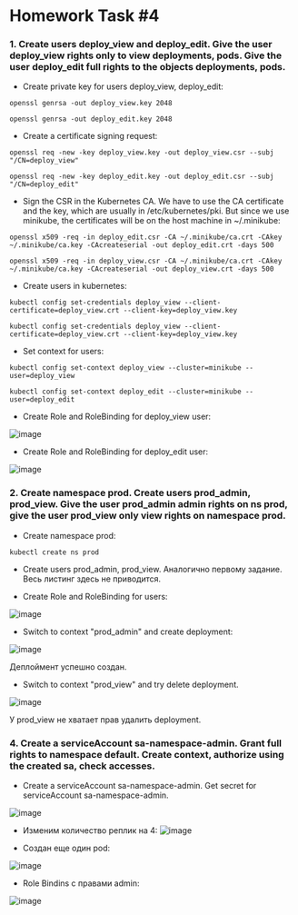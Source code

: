 
# Homework Task #4

### 1. Create users deploy_view and deploy_edit. Give the user deploy_view rights only to view deployments, pods. Give the user deploy_edit full rights to the objects deployments, pods.


- Create private key for users deploy_view, deploy_edit:

```openssl genrsa -out deploy_view.key 2048```

```openssl genrsa -out deploy_edit.key 2048```


- Create a certificate signing request:

```openssl req -new -key deploy_view.key -out deploy_view.csr --subj "/CN=deploy_view"```

```openssl req -new -key deploy_edit.key -out deploy_edit.csr --subj "/CN=deploy_edit"```

- Sign the CSR in the Kubernetes CA. We have to use the CA certificate and the key, which are usually in /etc/kubernetes/pki. But since we use minikube, the certificates will be on the host machine in ~/.minikube:

```openssl x509 -req -in deploy_edit.csr -CA ~/.minikube/ca.crt -CAkey ~/.minikube/ca.key -CAcreateserial -out deploy_edit.crt -days 500```

```openssl x509 -req -in deploy_view.csr -CA ~/.minikube/ca.crt -CAkey ~/.minikube/ca.key -CAcreateserial -out deploy_view.crt -days 500```


- Create users in kubernetes:

```kubectl config set-credentials deploy_view --client-certificate=deploy_view.crt --client-key=deploy_view.key```

```kubectl config set-credentials deploy_view --client-certificate=deploy_view.crt --client-key=deploy_view.key```


- Set context for users:

```kubectl config set-context deploy_view --cluster=minikube --user=deploy_view```

```kubectl config set-context deploy_edit --cluster=minikube --user=deploy_edit```


- Create Role and RoleBinding  for deploy_view user:

![image](https://user-images.githubusercontent.com/72750543/152682280-635fe7f6-bf94-4749-b11b-91f95ba4352e.png)


- Create Role and RoleBinding  for deploy_edit user:

![image](https://user-images.githubusercontent.com/72750543/152682358-864a5f84-ab5f-49c3-8326-d1a4b6f91eb3.png)




### 2. Create namespace prod. Create users prod_admin, prod_view. Give the user prod_admin admin rights on ns prod, give the user prod_view only view rights on namespace prod.

- Create namespace prod:

```kubectl create ns prod```

- Create users prod_admin, prod_view. Аналогично первому задание. Весь листинг здесь не приводится.


- Create Role and RoleBinding  for users:

![image](https://user-images.githubusercontent.com/72750543/152685430-0a9303a8-df9e-4148-bea3-d76c66520f98.png)

- Switch to context "prod_admin" and create deployment:

![image](https://user-images.githubusercontent.com/72750543/152685526-a83fa280-4f0e-423a-862b-af428f74dd1d.png)

Деплоймент успешно создан.

- Switch to context "prod_view" and try delete deployment.

![image](https://user-images.githubusercontent.com/72750543/152685610-687931c3-9cf1-4981-a6cd-8fb961907b7f.png)


У prod_view  не хватает прав  удалить deployment.

### 4. Create a serviceAccount sa-namespace-admin. Grant full rights to namespace default. Create context, authorize using the created sa, check accesses.

- Create a serviceAccount sa-namespace-admin. Get secret for serviceAccount sa-namespace-admin.

![image](https://user-images.githubusercontent.com/72750543/152686717-f972b886-c81a-4601-bc11-bd778a86fc04.png)


- Изменим количество реплик на 4:
![image](https://user-images.githubusercontent.com/72750543/152687723-624e3548-c645-41fe-b130-0646686babb2.png)

- Создан еще один pod:

![image](https://user-images.githubusercontent.com/72750543/152687789-cc6e8230-5b8c-4c16-9fc3-7948611a2898.png)


- Role Bindins  с правами admin:

![image](https://user-images.githubusercontent.com/72750543/152687894-031c9582-bb22-41be-8f19-24cbd9657a94.png)



